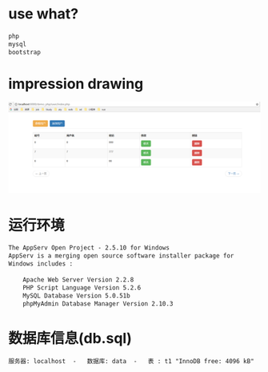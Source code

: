 # use what?
	php
	mysql
	bootstrap

# impression drawing
![Image text](imgs/impression.png)

# 运行环境
	The AppServ Open Project - 2.5.10 for Windows
	AppServ is a merging open source software installer package for Windows includes : 

		Apache Web Server Version 2.2.8
		PHP Script Language Version 5.2.6
		MySQL Database Version 5.0.51b
		phpMyAdmin Database Manager Version 2.10.3

# 数据库信息(db.sql)
	服务器: localhost  -   数据库: data  -   表 : t1 "InnoDB free: 4096 kB"


